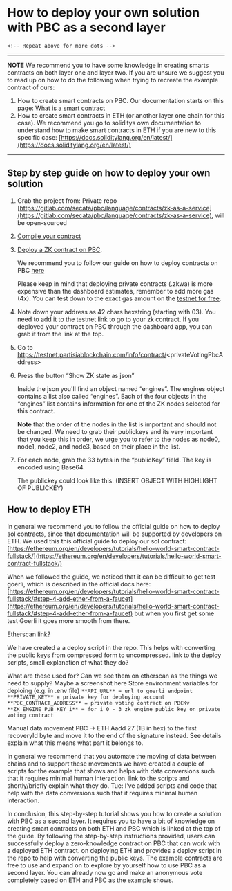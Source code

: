 # How to deploy your own solution with PBC as a second layer
<div class="dot-navigation">
    <a class="dot-navigation__item" href="pbc-as-second-layer.html"></a>
    <a class="dot-navigation__item" href="pbc-as-a-second-layer-live-example-ethereum.html"></a>
    <a class="dot-navigation__item dot-navigation__item--active" href="pbc-as-a-second-layer-how-to-deploy.html"></a>
    <a class="dot-navigation__item" href="pbc-as-second-layer-technical-differences-eth-pbc.html"></a>

    <!-- Repeat above for more dots -->
</div>

---
**NOTE** We recommend you to have some knowledge in creating smarts contracts on both layer one and layer two. If you are unsure we suggest you to read up on how to do the following when trying to recreate the example contract of ours: 

1. How to create smart contracts on PBC. Our documentation starts on this page: [What is a smart contract](../contract-development.md)
2. How to create smart contracts in ETH (or another layer one chain for this case).
    We recommend you go to soliditys own documentation to understand how to make smart contracts in ETH if you are new to this specific case: [https://docs.soliditylang.org/en/latest/](https://docs.soliditylang.org/en/latest/)
---

## Step by step guide on how to deploy your own solution
1. Grab the project from: Private repo [https://gitlab.com/secata/pbc/language/contracts/zk-as-a-service](https://gitlab.com/secata/pbc/language/contracts/zk-as-a-service), will be open-sourced <todo>
2. [Compile your contract](../compile-zk.md)

3. [Deploy a ZK contract on PBC](../contract-compilation.md).
   
    We recommend you to follow our guide on how to deploy contracts on PBC [here](../contract-compilation.md)
    
    Please keep in mind that deploying private contracts (.zkwa) is more expensive than the dashboard estimates, remember to add more gas (4x). You can test down to the exact gas amount on the [testnet for free](../testnet.md).
   
4. Note down your address as 42 chars hexstring (starting with 03). You need to add it to the testnet link to go to your zk contract. If you deployed your contract on PBC through the dashboard app, you can grab it from the link at the top. 
   
5. Go to https://testnet.partisiablockchain.com/info/contract/<privateVotingPbcAddress\>
   
6. Press the button “Show ZK state as json”

    Inside the json you'll find an object named “engines”. The engines object contains a list also called “engines”. Each of the four objects in the “engines” list contains information for one of the ZK nodes selected for this contract. 
    
    **Note** that the order of the nodes in the list is important and should not be changed. We need to grab their publickeys and its very important that you keep this in order, we urge you to refer to the nodes as node0, node1, node2, and node3, based on their place in the list.

7. For each node, grab the 33 bytes in the “publicKey” field. The key is encoded using Base64.

    The publickey could look like this: (INSERT OBJECT WITH HIGHLIGHT OF PUBLICKEY)<todo>


## How to deploy ETH
In general we recommend you to follow the official guide on how to deploy sol contracts, since that documentation will be supported by developers on ETH. We used this this official guide to deploy our sol contract: [https://ethereum.org/en/developers/tutorials/hello-world-smart-contract-fullstack/](https://ethereum.org/en/developers/tutorials/hello-world-smart-contract-fullstack/)

When we followed the guide, we noticed that it can be difficult to get test goerli, which is described in the official docs here: [https://ethereum.org/en/developers/tutorials/hello-world-smart-contract-fullstack/#step-4-add-ether-from-a-faucet](https://ethereum.org/en/developers/tutorials/hello-world-smart-contract-fullstack/#step-4-add-ether-from-a-faucet) but when you first get some test Goerli it goes more smooth from there. 

Etherscan link? <todo>

We have created a a deploy script in the repo. This helps with converting the public keys from compressed form to uncompressed. <todo> link to the deploy scripts, small explanation of what they do?

What are these used for? Can we see them on etherscan as the things we need to supply? Maybe a screenshot here <todo>
Store environment variables for deploing (e.g. in .env file)
`**API_URL** = url to goerli endpoint
**PRIVATE_KEY** = private key for deploying account
**PBC_CONTRACT_ADDRESS** = private voting contract on PBCKv
**ZK_ENGINE_PUB_KEY_i** = for i 0 - 3 zk engine public key on private voting contract`

Manual data movement PBC -> ETH
Aadd 27 (1B in hex) to the first recoveryId byte and move it to the end of the signature instead. See details <todo> explain what this means what part it belongs to. 

In general we recommend that you automate the moving of data between chains and to support these movements we have created a couple of scripts for the example that shows and helps with data conversions such that it requires minimal human interaction. 
<todo> link to the scripts and shortly/briefly explain what they do.
Tue: I’ve added scripts and code that help with the data conversions such that it requires minimal human interaction.

In conclusion, this step-by-step tutorial shows you how to create a solution with PBC as a second layer. It requires you to have a bit of knowledge on creating smart contracts on both ETH and PBC which is linked at the top of the guide. By following the step-by-step instructions provided, users can successfully deploy a zero-knowledge contract on PBC that can work with a deployed ETH contract. on deploying ETH and provides a deploy script in the repo to help with converting the public keys. The example contracts are free to use and expand on to explore by yourself how to use PBC as a second layer. You can already now go and make an anonymous vote completely based on ETH and PBC as the example shows. 